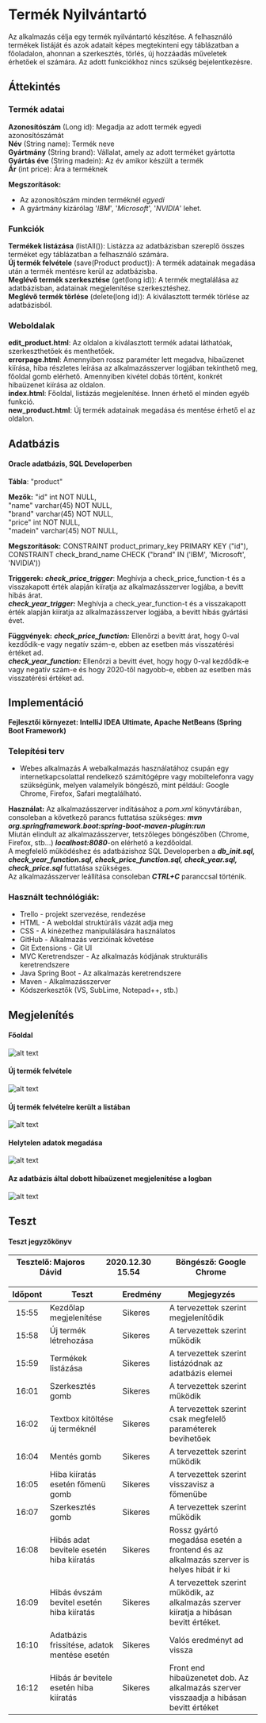 # Termék Nyilvántartó
Az alkalmazás célja egy termék nyilvántartó készítése. A felhasználó termékek listáját és azok adatait képes megtekinteni egy táblázatban a főoladalon, ahonnan a szerkesztés, törlés, új hozzáadás műveletek érhetőek el számára. Az adott funkciókhoz nincs szükség bejelentkezésre.

## Áttekintés

### Termék adatai
**Azonosítószám** (Long id): Megadja az adott termék egyedi azonosítószámát  
**Név** (String name): Termék neve  
**Gyártmány** (String brand): Vállalat, amely az adott terméket gyártotta  
**Gyártás éve** (String madein): Az év amikor készült a termék  
**Ár** (int price): Ára a terméknek  

**Megszorítások:** 
 - Az azonosítószám minden terméknél *egyedi*  
 - A gyártmány kizárólag '*IBM*', '*Microsoft*', '*NVIDIA*' lehet.  


### Funkciók

**Termékek listázása** (listAll()): Listázza az adatbázisban szereplő összes terméket egy táblázatban a felhasználó számára.  
**Új termék felvétele** (save(Product product)): A termék adatainak megadása után a termék mentésre kerül az adatbázisba.  
**Meglévő termék szerkesztése** (get(long id)): A termék megtalálása az adatbázisban, adatainak megjelenítése szerkesztéshez.  
**Meglévő termék törlése** (delete(long id)): A kiválasztott termék törlése az adatbázisból.  

### Weboldalak

**edit_product.html**: Az oldalon a kiválasztott termék adatai láthatóak, szerkeszthetőek és menthetőek.  
**errorpage.html**: Amennyiben rossz paraméter lett megadva, hibaüzenet kiírása, hiba részletes leírása az alkalmazásszerver logjában tekinthető meg, főoldal gomb elérhető. Amennyiben kivétel dobás történt, konkrét hibaüzenet kiírása az oldalon.  
**index.html**: Főoldal, listázás megjelenítése. Innen érhető el minden egyéb funkció.  
**new_product.html**: Új termék adatainak megadása és mentése érhető el az oldalon.  

## Adatbázis
#### **Oracle adatbázis, SQL Developerben**

**Tábla**: "product"

**Mezők:**
"id" int NOT NULL,  
"name" varchar(45) NOT NULL,  
"brand" varchar(45) NOT NULL,  
"price" int NOT NULL,  
"madein" varchar(45) NOT NULL,  

**Megszorítások:**
CONSTRAINT product_primary_key PRIMARY KEY ("id"),  
CONSTRAINT check_brand_name CHECK ("brand" IN ('IBM', 'Microsoft', 'NVIDIA'))  

**Triggerek:**
***check_price_trigger***: Meghívja a check_price_function-t és a visszakapott érték alapján kiíratja az alkalmazásszerver logjába, a bevitt hibás árat.  
***check_year_trigger:*** Meghívja a check_year_function-t és a visszakapott érték alapján kiíratja az alkalmazásszerver logjába, a bevitt hibás gyártási évet.  

**Függvények:**
***check_price_function:*** Ellenőrzi a bevitt árat, hogy 0-val kezdődik-e vagy negatív szám-e, ebben az esetben más visszatérési értéket ad.  
***check_year_function:*** Ellenőrzi a bevitt évet, hogy hogy 0-val kezdődik-e vagy negatív szám-e és hogy 2020-től nagyobb-e, ebben az esetben más visszatérési értéket ad.  

## Implementáció
**Fejlesztői környezet: IntelliJ IDEA Ultimate, Apache NetBeans (Spring Boot Framework)**

### Telepítési terv
- Webes alkalmazás
A webalkalmazás használatához csupán egy internetkapcsolattal rendelkező számítógépre vagy mobiltelefonra vagy szükségünk, melyen
valamelyik böngésző, mint például: Google Chrome, Firefox, Safari megtalálható.

**Használat:** Az alkalmazásszerver indításához a *pom.xml* könyvtárában, consoleban a következő parancs futtatása szükséges: ***mvn org.springframework.boot:spring-boot-maven-plugin:run***  
Miután elindult az alkalmazásszerver, tetszőleges böngészőben (Chrome, Firefox, stb...) ***localhost:8080***-on elérhető a kezdőoldal.  
A megfelelő működéshez és adatbázishoz SQL Developerben a ***db_init.sql, check_year_function.sql, check_price_function.sql, check_year.sql, check_price.sql*** futtatása szükséges.  
Az alkalmazásszerver leállítása consoleban ***CTRL+C*** paranccsal történik.  

### Használt technólógiák:
- Trello - projekt szervezése, rendezése
- HTML - A weboldal struktúrális vázát adja meg
- CSS - A kinézethez manipulálására használatos
- GitHub - Alkalmazás verzióinak követése
- Git Extensions - Git UI
- MVC Keretrendszer - Az alkalmazás kódjának strukturális keretrendszere
- Java Spring Boot - Az alkalmazás keretrendszere
- Maven - Alkalmazásszerver
- Kódszerkesztők (VS, SubLime, Notepad++, stb.)

## Megjelenítés

#### Főoldal
![alt text](https://github.com/sudi001/FDF26A_Adatb2/blob/main/1.PNG)
#### Új termék felvétele
![alt text](https://github.com/sudi001/FDF26A_Adatb2/blob/main/2.PNG)
#### Új termék felvételre került a listában
![alt text](https://github.com/sudi001/FDF26A_Adatb2/blob/main/3.PNG)
#### Helytelen adatok megadása
![alt text](https://github.com/sudi001/FDF26A_Adatb2/blob/main/4.PNG)
#### Az adatbázis által dobott hibaüzenet megjelenítése a logban
![alt text](https://github.com/sudi001/FDF26A_Adatb2/blob/main/5.PNG)

## Teszt

#### Teszt jegyzőkönyv

| Tesztelő: Majoros Dávid | 2020.12.30 15.54 | Böngésző: Google Chrome |
|-------------------------|---------------------------|-------------------------|

| Időpont | Teszt                | Eredmény | Megjegyzés                                                           |
|:-------:|----------------------|----------|----------------------------------------------------------------------|
| 15:55   | Kezdőlap megjelenítése    | Sikeres  | A tervezettek szerint megjelenítődik                    |
| 15:58   | Új termék létrehozása          | Sikeres  | A tervezettek szerint működik                                        |
| 15:59   | Termékek listázása| Sikeres  | A tervezettek szerint listázódnak az adatbázis elemei                 |
| 16:01   | Szerkesztés gomb          | Sikeres  | A tervezettek szerint működik                                        |
| 16:02   | Textbox kitöltése új terméknél       | Sikeres  | A tervezettek szerint csak megfelelő paraméterek bevihetőek                |
| 16:04   | Mentés gomb          | Sikeres  | A tervezettek szerint működik                                        |
| 16:05   | Hiba kiíratás esetén főmenü gomb  | Sikeres  | A tervezettek szerint visszavisz a főmenübe                                    |
| 16:07   | Szerkesztés gomb          | Sikeres  | A tervezettek szerint működik                                        |
| 16:08   | Hibás adat bevitele esetén hiba kiíratás     | Sikeres  | Rossz gyártó megadása esetén a frontend és az alkalmazás szerver is helyes hibát ír ki                            |
| 16:09   | Hibás évszám bevitel esetén hiba kiíratás          | Sikeres  | A tervezettek szerint működik, az alkalmazás szerver kiíratja a hibásan bevitt értéket.                                      |
| 16:10   | Adatbázis frissitése, adatok mentése esetén          | Sikeres  | Valós eredményt ad vissza                                            |
| 16:12   | Hibás ár bevitele esetén hiba kiíratás        | Sikeres  | Front end hibaüzenetet dob. Az alkalmazás szerver visszaadja a hibásan bevitt értéket                                            |
